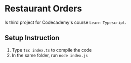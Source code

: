 # Restaurant Orders

Is third project for Codecademy's course `Learn Typescript`.

## Setup Instruction
1. Type `tsc index.ts` to compile the code
2. In the same folder, run `node index.js`